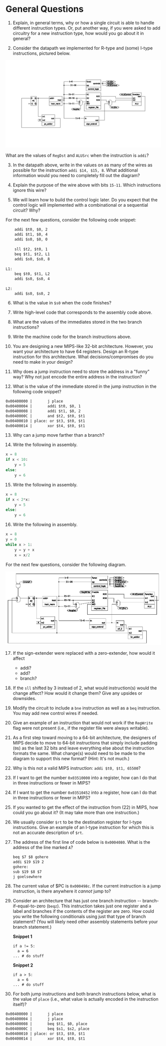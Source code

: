 # General Questions

1. Explain, in general terms,
why or how a single circuit is able to handle different instruction types.
Or, put another way,
if you were asked to add circuitry for a new instruction type,
how would you go about it in general?

2. Consider the datapath we implemented for R-type and (some) I-type
instructions, pictured below.

![R and I datapath](images/r_i_type.png)

What are the values of `RegDst` and `ALUSrc` when the instruction is `addi`?

3. In the datapath above,
write in the values on as many of the wires as possible for the instruction
`addi $14, $15, 8`.
What additional information would you need to completely fill out the diagram?

4. Explain the purpose of the wire above with bits `15-11`.
Which instructions ignore this wire?

5. We will learn how to build the control logic later.
Do you expect that the control logic will implemented with a combinational or a
sequential circuit?
Why?

For the next few questions, consider the following code snippet:
```
    addi $t0, $0, 2
    addi $t1, $0, 4
    addi $s0, $0, 0

    sll $t2, $t0, 1
    beq $t1, $t2, L1
    addi $s0, $s0, 8

L1:
    beq $t0, $t1, L2
    addi $s0, $s0, 4

L2:
    addi $s0, $s0, 2
```

6. What is the value in `$s0` when the code finishes?

7. Write high-level code that corresponds to the assembly code above.

8. What are the values of the immediates stored in the two branch
instructions?

9. Write the machine code for the branch instructions above.

10. You are designing a new MIPS-like 32-bit architecture.
However, you want your architecture to have 64 registers.
Design an R-type instruction for this architecture.
What decisions/compromises do you need to make in your design?

11. Why does a jump instruction need to store the address in a "funny" way?
Why not just encode the entire address in the instruction?

12. What is the value of the immediate stored in the jump instruction in the
following code snippet?
```
0x00400000 |       j place
0x00400004 |       addi $t0, $0, 1
0x00400008 |       addi $t1, $0, 2
0x0040000C |       and $t2, $t0, $t1
0x00400010 | place: or $t3, $t0, $t1
0x00400014 |       xor $t4, $t0, $t1
```

13. Why can a jump move farther than a branch?

14. Write the following in assembly.
```python
x = 8
if x < 10:
    y = 5
else:
    y = 6
```

15. Write the following in assembly.
```python
x = 8
if x < 2*x:
    y = 5
else:
    y = 6
```

16. Write the following in assembly.
```python
x = 8
y = 0
while x > 1:
    y = y + x
    x = x/2
```

For the next few questions, consider the following diagram.

![R, I, and branch datapath](images/i_r_beq_type.png)

17. If the sign-extender were replaced with a zero-extender,
    how would it affect
    * addi?
    * add?
    * branch?

18. If the `sll` shifted by 3 instead of 2, what would instruction(s) would the
    change affect?
    How would it change them?
    Give any upsides or downsides.


19. Modify the circuit to include a `bne` instruction as well as a `beq`
    instruction.
    You may add new control wires if needed.

20. Give an example of an instruction that would not work if the `RegWrite`
    flag were not present
    (i.e., if the register file were always writable).

21. As a first step toward moving to a 64-bit architecture,
    the designers of MIPS decide to move to 64-bit instructions that simply
    include padding (`0`s) as the last 32 bits and leave everything else about
    the instruction formats the same.
    What change(s) would need to be made to the diagram to support this new
    format?
    (Hint: It's not much.)

22. Why is this not a valid MIPS instruction: `addi $t0, $t1, 65500`?

23. If I want to get the number `0x03510000` into a register,
    how can I do that in three instructions or fewer in MIPS?

24. If I want to get the number `0x03510452` into a register,
    how can I do that in three instructions or fewer in MIPS?

25. If you wanted to get the effect of the instruction from (22) in MIPS,
    how could you go about it?
    (It may take more than one instruction.)

26. We usually consider `$rt` to be the destination register for I-type
    instructions.
    Give an example of an I-type instruction for which this is not an accurate
    description of `$rt`.

27. The address of the first line of code below is `0x0004080`.
    What is the address of the line marked `A`?
    ```
    beq $7 $8 gohere
    addi $19 $19 2
    gohere:
    sub $19 $8 $7
    j goelsewhere
    ```
28. The current value of $PC is `0x000498c`.
    If the current instruction is a jump instruction,
    is there anywhere it *cannot* jump to?

29. Consider an architecture that has just one branch instruction --
    branch-if-equal-to-zero (`beqz`).
    This instruction takes just one register and a label and branches if the
    contents of the register are zero.
    How could you write the following conditionals using just that type of
    branch statement?
    (You will likely need other assembly statements before your branch
    statement.)

    **Snippet 1**
    ```
    if a != 5:
      a = 6
    ... # do stuff
    ```

    **Snippet 2**
    ```
    if a > 5:
      a = 6
    ... # do stuff
    ```

30. For both jump instructions and both branch instructions below,
what is the value of `place`
(i.e., what value is actually encoded in the instruction itself)?
```
0x00400000 |       j place
0x00400004 |       j place
0x00400008 |       beq $t1, $0, place
0x0040000C |       beq $s1, $s2, place
0x00400010 | place: or $t3, $t0, $t1
0x00400014 |       xor $t4, $t0, $t1
```
